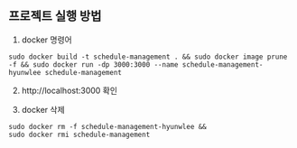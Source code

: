 ## 프로젝트 실행 방법

1. docker 명령어
```shell
sudo docker build -t schedule-management . && sudo docker image prune -f && sudo docker run -dp 3000:3000 --name schedule-management-hyunwlee schedule-management
```

2. http://localhost:3000 확인

3. docker 삭제
```shell
sudo docker rm -f schedule-management-hyunwlee &&
sudo docker rmi schedule-management
```